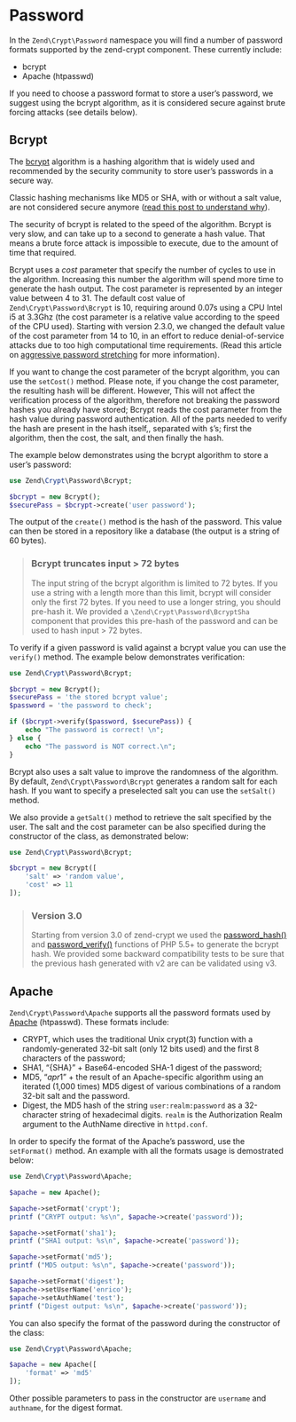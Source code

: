 # Password

In the `Zend\Crypt\Password` namespace you will find a number of password
formats supported by the zend-crypt component. These currently include:

- bcrypt
- Apache (htpasswd)

If you need to choose a password format to store a user’s password, we suggest
using the bcrypt algorithm, as it is considered secure against brute forcing
attacks (see details below).

## Bcrypt

The [bcrypt](http://en.wikipedia.org/wiki/Bcrypt) algorithm is a hashing algorithm
that is widely used and recommended by the security community to store user’s
passwords in a secure way.

Classic hashing mechanisms like MD5 or SHA, with or without a salt value, are
not considered secure anymore ([read this post to understand
why](http://codahale.com/how-to-safely-store-a-password/)).

The security of bcrypt is related to the speed of the algorithm. Bcrypt is very
slow, and can take up to a second to generate a hash value. That means a brute
force attack is impossible to execute, due to the amount of time that required.

Bcrypt uses a *cost* parameter that specify the number of cycles to use in the
algorithm. Increasing this number the algorithm will spend more time to generate
the hash output. The cost parameter is represented by an integer value between 4
to 31. The default cost value of `Zend\Crypt\Password\Bcrypt` is 10, requiring
around 0.07s using a CPU Intel i5 at 3.3Ghz (the cost parameter is a relative
value according to the speed of the CPU used). Starting with version 2.3.0, we
changed the default value of the cost parameter from 14 to 10, in an effort to
reduce denial-of-service attacks due to too high computational time
requirements. (Read this article on [aggressive password
stretching](http://timoh6.github.io/2013/11/26/Aggressive-password-stretching.html)
for more information).

If you want to change the cost parameter of the bcrypt algorithm, you can use
the `setCost()` method. Please note, if you change the cost parameter, the
resulting hash will be different. However, This will not affect the verification
process of the algorithm, therefore not breaking the password hashes you already
have stored; Bcrypt reads the cost parameter from the hash value during password
authentication. All of the parts needed to verify the hash are present in the
hash itself,, separated with `$`’s; first the algorithm, then the cost, the
salt, and then finally the hash.

The example below demonstrates using the bcrypt algorithm to store a user’s password:

```php
use Zend\Crypt\Password\Bcrypt;

$bcrypt = new Bcrypt();
$securePass = $bcrypt->create('user password');
```

The output of the `create()` method is the hash of the password. This value can
then be stored in a repository like a database (the output is a string of 60
bytes).

> ### Bcrypt truncates input > 72 bytes
>
> The input string of the bcrypt algorithm is limited to 72 bytes. If you use a
> string with a length more than this limit, bcrypt will consider only the first
> 72 bytes. If you need to use a longer string, you should pre-hash it.
> We provided a `\Zend\Crypt\Password\BcryptSha` component that provides this
> pre-hash of the password and can be used to hash input > 72 bytes.

To verify if a given password is valid against a bcrypt value you can use the
`verify()` method. The example below demonstrates verification:

```php
use Zend\Crypt\Password\Bcrypt;

$bcrypt = new Bcrypt();
$securePass = 'the stored bcrypt value';
$password = 'the password to check';

if ($bcrypt->verify($password, $securePass)) {
    echo "The password is correct! \n";
} else {
    echo "The password is NOT correct.\n";
}
```

Bcrypt also uses a salt value to improve the randomness of the algorithm.
By default, `Zend\Crypt\Password\Bcrypt` generates a random salt for
each hash. If you want to specify a preselected salt you can use the `setSalt()`
method.

We also provide a `getSalt()` method to retrieve the salt specified by the user.
The salt and the cost parameter can be also specified during the constructor of
the class, as demonstrated below:

```php
use Zend\Crypt\Password\Bcrypt;

$bcrypt = new Bcrypt([
    'salt' => 'random value',
    'cost' => 11
]);
```

> ### Version 3.0
>
> Starting from version 3.0 of zend-crypt we used the [password_hash()](http://php.net/manual/en/function.password-hash.php)
> and [password_verify()](http://php.net/manual/en/function.password-verify.php)
> functions of PHP 5.5+ to generate the bcrypt hash. We provided some backward
> compatibility tests to be sure that the previous hash generated with v2 are
> can be validated using v3.

## Apache

`Zend\Crypt\Password\Apache` supports all the password formats used by
[Apache](http://httpd.apache.org/docs/2.2/misc/password_encryptions.html)
(htpasswd). These formats include:

- CRYPT, which uses the traditional Unix crypt(3) function with a
  randomly-generated 32-bit salt (only 12 bits used) and the first 8 characters
  of the password;
- SHA1, “{SHA}” + Base64-encoded SHA-1 digest of the password;
- MD5, “$apr1$” + the result of an Apache-specific algorithm using an iterated
  (1,000 times) MD5 digest of various combinations of a random 32-bit salt and
  the password.
- Digest, the MD5 hash of the string `user:realm:password` as a 32-character
  string of hexadecimal digits. `realm` is the Authorization Realm argument to
  the AuthName directive in `httpd.conf`.

In order to specify the format of the Apache’s password, use the `setFormat()`
method. An example with all the formats usage is demostrated below:

```php
use Zend\Crypt\Password\Apache;

$apache = new Apache();

$apache->setFormat('crypt');
printf ("CRYPT output: %s\n", $apache->create('password'));

$apache->setFormat('sha1');
printf ("SHA1 output: %s\n", $apache->create('password'));

$apache->setFormat('md5');
printf ("MD5 output: %s\n", $apache->create('password'));

$apache->setFormat('digest');
$apache->setUserName('enrico');
$apache->setAuthName('test');
printf ("Digest output: %s\n", $apache->create('password'));
```

You can also specify the format of the password during the constructor of the class:

```php
use Zend\Crypt\Password\Apache;

$apache = new Apache([
    'format' => 'md5'
]);
```

Other possible parameters to pass in the constructor are `username` and `authname`,
for the digest format.
